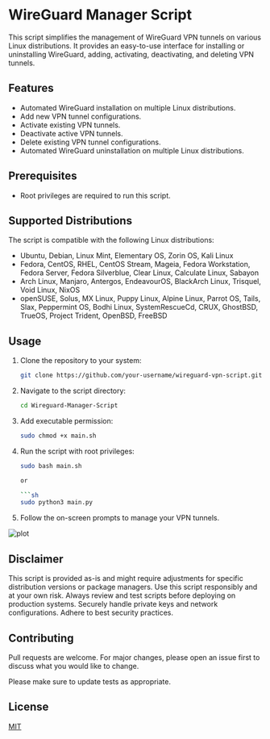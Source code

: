 # WireGuard Manager Script

This script simplifies the management of WireGuard VPN tunnels on various Linux distributions. It provides an easy-to-use interface for installing or uninstalling WireGuard, adding, activating, deactivating, and deleting VPN tunnels.

## Features

- Automated WireGuard installation on multiple Linux distributions.
- Add new VPN tunnel configurations.
- Activate existing VPN tunnels.
- Deactivate active VPN tunnels.
- Delete existing VPN tunnel configurations.
- Automated WireGuard uninstallation on multiple Linux distributions.

## Prerequisites

- Root privileges are required to run this script.

## Supported Distributions

The script is compatible with the following Linux distributions:

- Ubuntu, Debian, Linux Mint, Elementary OS, Zorin OS, Kali Linux
- Fedora, CentOS, RHEL, CentOS Stream, Mageia, Fedora Workstation, Fedora Server, Fedora Silverblue, Clear Linux, Calculate Linux, Sabayon
- Arch Linux, Manjaro, Antergos, EndeavourOS, BlackArch Linux, Trisquel, Void Linux, NixOS
- openSUSE, Solus, MX Linux, Puppy Linux, Alpine Linux, Parrot OS, Tails, Slax, Peppermint OS, Bodhi Linux, SystemRescueCd, CRUX, GhostBSD, TrueOS, Project Trident, OpenBSD, FreeBSD

## Usage

1. Clone the repository to your system:

   ```sh
   git clone https://github.com/your-username/wireguard-vpn-script.git

3. Navigate to the script directory:

   ```sh
   cd Wireguard-Manager-Script 

4. Add executable permission:

   ```sh
   sudo chmod +x main.sh

5. Run the script with root privileges:

   ```sh
   sudo bash main.sh

   or

   ```sh
   sudo python3 main.py

6. Follow the on-screen prompts to manage your VPN tunnels.

![plot](./Image.png)

## Disclaimer

This script is provided as-is and might require adjustments for specific distribution versions or package managers.
    Use this script responsibly and at your own risk. Always review and test scripts before deploying on production systems.
    Securely handle private keys and network configurations. Adhere to best security practices.

## Contributing

Pull requests are welcome. For major changes, please open an issue first
to discuss what you would like to change.

Please make sure to update tests as appropriate.

## License

[MIT](https://choosealicense.com/licenses/mit/)
